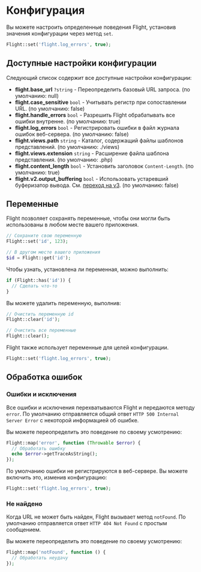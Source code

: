 # Конфигурация

Вы можете настроить определенные поведения Flight, установив значения конфигурации через метод `set`.

```php
Flight::set('flight.log_errors', true);
```

## Доступные настройки конфигурации

Следующий список содержит все доступные настройки конфигурации:

- **flight.base_url** `?string` - Переопределить базовый URL запроса. (по умолчанию: null)
- **flight.case_sensitive** `bool` - Учитывать регистр при сопоставлении URL. (по умолчанию: false)
- **flight.handle_errors** `bool` - Разрешить Flight обрабатывать все ошибки внутренне. (по умолчанию: true)
- **flight.log_errors** `bool` - Регистрировать ошибки в файл журнала ошибок веб-сервера. (по умолчанию: false)
- **flight.views.path** `string` - Каталог, содержащий файлы шаблонов представлений. (по умолчанию: ./views)
- **flight.views.extension** `string` - Расширение файла шаблона представления. (по умолчанию: .php)
- **flight.content_length** `bool` - Установить заголовок `Content-Length`. (по умолчанию: true)
- **flight.v2.output_buffering** `bool` - Использовать устаревший буферизатор вывода. См. [переход на v3](migrating-to-v3). (по умолчанию: false)

## Переменные

Flight позволяет сохранять переменные, чтобы они могли быть использованы в любом месте вашего приложения.

```php
// Сохраните свою переменную
Flight::set('id', 123);

// В другом месте вашего приложения
$id = Flight::get('id');
```

Чтобы узнать, установлена ли переменная, можно выполнить:

```php
if (Flight::has('id')) {
  // Сделать что-то
}
```

Вы можете удалить переменную, выполнив:

```php
// Очистить переменную id
Flight::clear('id');

// Очистить все переменные
Flight::clear();
```

Flight также использует переменные для целей конфигурации.

```php
Flight::set('flight.log_errors', true);
```

## Обработка ошибок

### Ошибки и исключения

Все ошибки и исключения перехватываются Flight и передаются методу `error`.
По умолчанию отправляется общий ответ `HTTP 500 Internal Server Error`
с некоторой информацией об ошибке.

Вы можете переопределить это поведение по своему усмотрению:

```php
Flight::map('error', function (Throwable $error) {
  // Обработать ошибку
  echo $error->getTraceAsString();
});
```

По умолчанию ошибки не регистрируются в веб-сервере. Вы можете включить это, изменив конфигурацию:

```php
Flight::set('flight.log_errors', true);
```

### Не найдено

Когда URL не может быть найден, Flight вызывает метод `notFound`.
По умолчанию отправляется ответ `HTTP 404 Not Found` с простым сообщением.

Вы можете переопределить это поведение по своему усмотрению:

```php
Flight::map('notFound', function () {
  // Обработать неудачу
});
```